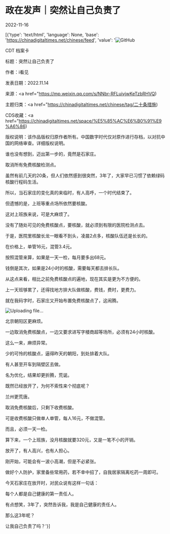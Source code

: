 # 政在发声｜突然让自己负责了

2022-11-16

[{'type': 'text/html', 'language': None, 'base': 'https://chinadigitaltimes.net/chinese/feed', 'value': '![GitHub](https://chinadigitaltimes.net/chinese/files/2022/11/208c6e78-768x327.jpeg)

CDT 档案卡

标题：突然让自己负责了

作者：i看见

发表日期：2022.11.14

来源：<a href="https://mp.weixin.qq.com/s/NNbr-RFLuivjwKeTzbRHVQ)

主题归类：<a href="https://chinadigitaltimes.net/chinese/tag/二十条措施)

CDS收藏：<a href="https://chinadigitaltimes.net/space/%E5%85%AC%E6%B0%91%E9%A6%86)

版权说明：该作品版权归原作者所有。中国数字时代仅对原作进行存档，以对抗中国的网络审查。详细版权说明。





谁也没有想到，迈出第一步的，竟然是石家庄。

取消所有免费核酸检测点。

虽然有前几天的20条，但人们依然感到很突然，3年了，大家早已习惯了依赖绿码核酸行程码生活。

所以，当石家庄的变化真的来临时，有人高呼，一个时代结束了。

但遗憾的是，上班等重点场所依然要核酸。

这对上班族来说，可是大麻烦了。

没有了随处可见的免费核酸点，要核酸，就必须到有限的医院检测点去。

于是，医院里核酸长龙一眼看不到头，凌晨2点多，核酸队伍还是长长的。

在价格上，单管16元，混管3.4元。

按照混管来算，如果是一天一检，每月要多出68元。

钱倒是其次，如果是24小时的核酸，需要每天都去排长队。

从这点来看，相比之前免费核酸点的遍地，现在其实是更为不方便的。

上一天班够累了，还得找地方排大队做核酸，费钱，费时，更费力。

就在我码字时，石家庄又开始布置免费核酸点了，这闹腾。

![Uploading file&#8230;]()

北京朝阳区更麻烦。

一边取消免费核酸点，一边又要求进写字楼商超等场所，必须有24小时核酸。

这么一来，麻烦异常。

少的可怜的核酸点，逼得昨天的朝阳，到处排着大队。

有人甚至开车到隔壁区去做。

名为优化，结果却更折腾，荒诞。

既然已经放开了，为何不索性来个彻底呢？

兰州更荒唐。

取消免费核酸后，只剩下收费核酸。

可是收费核酸只做单人单管，每人16元，不做混管。

而且，必须一天一检。

算下来，一个上班族，没月核酸就要320元，又是一笔不小的开销。

放开了，有人高兴，也有人担心。

刚开始，可能会有一波小高潮，但是不必紧张。

做好个人防护，家里备些常用药，若不幸中招了，自我居家隔离吃药一周即可。

今天石家庄在放开时，对民众说有这样一句话：

每个人都是自己健康的第一责任人。

有点想笑，3年了，突然告诉我，我是自己健康的责任人。

那么这3年呢？

让我自己负责了吗？'}]